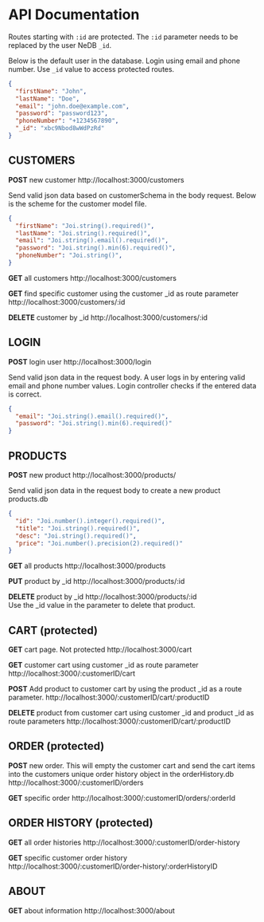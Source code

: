 # API Documentation

Routes starting with `:id` are protected. The `:id` parameter needs to be replaced by the user NeDB `_id`.

Below is the default user in the database. Login using email and phone number. Use `_id` value to access protected routes.

```json
{
  "firstName": "John",
  "lastName": "Doe",
  "email": "john.doe@example.com",
  "password": "password123",
  "phoneNumber": "+1234567890",
  "_id": "xbc9Nbod8wWdPzRd"
}
```

## CUSTOMERS

**POST** new customer http://localhost:3000/customers

Send valid json data based on customerSchema in the body request. Below is the scheme for the customer model file.

```json
{
  "firstName": "Joi.string().required()",
  "lastName": "Joi.string().required()",
  "email": "Joi.string().email().required()",
  "password": "Joi.string().min(6).required()",
  "phoneNumber": "Joi.string()",
}
```

**GET** all customers http://localhost:3000/customers

**GET** find specific customer using the customer \_id as route parameter http://localhost:3000/customers/:id

**DELETE** customer by \_id http://localhost:3000/customers/:id

## LOGIN

**POST** login user http://localhost:3000/login

Send valid json data in the request body. A user logs in by entering valid email and phone number values. Login controller checks if the entered data is correct.

```json
{
  "email": "Joi.string().email().required()",
  "password": "Joi.string().min(6).required()"
}
```

## PRODUCTS

**POST** new product http://localhost:3000/products/

Send valid json data in the request body to create a new product products.db

```json
{
  "id": "Joi.number().integer().required()",
  "title": "Joi.string().required()",
  "desc": "Joi.string().required()",
  "price": "Joi.number().precision(2).required()"
}
```

**GET** all products http://localhost:3000/products

**PUT** product by \_id http://localhost:3000/products/:id

**DELETE** product by \_id http://localhost:3000/products/:id  
Use the _id value in the parameter to delete that product.

## CART (protected)

**GET** cart page. Not protected http://localhost:3000/cart

**GET** customer cart using customer \_id as route parameter http://localhost:3000/:customerID/cart

**POST** Add product to customer cart by using the product _id as a route parameter. http://localhost:3000/:customerID/cart/:productID

**DELETE** product from customer cart using customer \_id and product _id as route parameters http://localhost:3000/:customerID/cart/:productID

## ORDER (protected)

**POST** new order. This will empty the customer cart and send the cart items into the customers unique order history object in the orderHistory.db http://localhost:3000/:customerID/orders

**GET** specific order http://localhost:3000/:customerID/orders/:orderId


## ORDER HISTORY (protected)

**GET** all order histories http://localhost:3000/:customerID/order-history

**GET** specific customer order history http://localhost:3000/:customerID/order-history/:orderHistoryID


## ABOUT

**GET** about information http://localhost:3000/about




